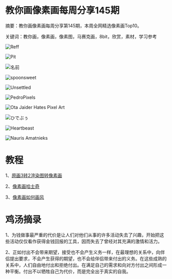# 教你画像素画每周分享145期

摘要：教你画像素画每周分享第145期，本周全网精选像素画Top10。

关键词：教你画，像素画，像素图，马赛克画，8bit，欣赏，素材，学习参考


![Reff](https://files.mdnice.com/user/10493/55f775ae-8a93-4140-8115-bff4292fb219.jpg)

![Pit](https://files.mdnice.com/user/10493/d6a421e1-05e4-4226-b295-357593461117.png)

![名前](https://files.mdnice.com/user/10493/a16b6547-b853-44bc-9914-8867cf5aa574.png)

![spoonsweet](https://files.mdnice.com/user/10493/2dfc34e3-e9e7-445b-8029-93da5b038dc7.png)

![Unsettled](https://files.mdnice.com/user/10493/1ccb7ef1-7f71-4b62-ac2d-76b924679587.png)

![PedroPixels](https://files.mdnice.com/user/10493/64b4cc25-c3c1-4851-a355-d62c52b48cfc.png)

![Ota Jaider Hates Pixel Art](https://files.mdnice.com/user/10493/28defff9-f650-430d-a381-9068b9fdb682.png)

![ひでぶぅ](https://files.mdnice.com/user/10493/4598abd9-7a92-4d9d-bc41-0ece6fc406ce.jpg)

![Heartbeast](https://files.mdnice.com/user/10493/03dd4826-d897-432a-a5db-d8050fe55bc8.png)

![Nauris Amatnieks](https://files.mdnice.com/user/10493/73370085-8093-49af-8d9f-7c2f51b1bfe8.png)


# 教程

1、[原画3转2渲染图转像素画](https://mp.weixin.qq.com/s/H5qDzYxysY-C3JE1Ehdx0Q)

2、[像素画哈士奇](https://mp.weixin.qq.com/s/yJP9QTYga8opO2wH69xQYw)

3、[像素画如何画风](https://mp.weixin.qq.com/s/3VR6mlT7enLX3ZIVGtHLNw)

# 鸡汤摘录

1、为钱做事最严重的代价是让人们对他们从事的许多活动失去了兴趣，开始把这些活动仅仅看作获得金钱回报的工具，因而失去了曾经对其充满的激情和活力。

2、正如付出不会带来期望，接受也不会产生义务一样，在最理想的关系中，向伴侣提出要求，不会产生获得的期望，也不会给伴侣带来付出的义务。在这些成熟的关系中，人们自由地付出和拒绝付出。在满足自己的需求和向对方付出之间形成一种平衡。付出不以牺牲自己为代价，而是完全出于真实的自我。

